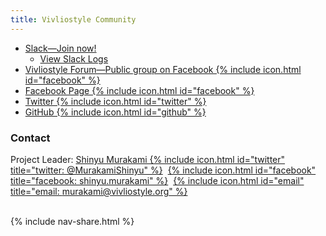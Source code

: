 ```yaml
---
title: Vivliostyle Community
---
```


- [Slack&mdash;Join now!](https://join.slack.com/t/vivliostyle/shared_invite/enQtNzc1NjE4ODk1ODI5LWQxZjM4YTZjMmQ0ZTUyNmUyOGZlMzIwZjQ5OWYwYjkyZDZmOTIwNGMwOWU5NDc0NjE5OTAyMmVhZTRhYTAyNWQ)
  - [View Slack Logs](https://github.com/vivliostyle/vivliostyle-wiki/wiki/Slack)
- [Vivliostyle Forum&mdash;Public group on Facebook {% include icon.html id="facebook" %}](https://www.facebook.com/groups/vivliostyle/)
- [Facebook Page {% include icon.html id="facebook" %}](https://www.facebook.com/vivliostyle/)
- [Twitter {% include icon.html id="twitter" %}](https://twitter.com/Vivliostyle)
- [GitHub {% include icon.html id="github" %}](https://github.com/vivliostyle)

### Contact

Project Leader: [Shinyu Murakami {% include icon.html id="twitter" title="twitter: @MurakamiShinyu" %}](https://twitter.com/MurakamiShinyu)&nbsp; [{% include icon.html id="facebook" title="facebook: shinyu.murakami" %}](https://www.facebook.com/shinyu.murakami)&nbsp; [{% include icon.html id="email" title="email: murakami@vivliostyle.org" %}](mailto:murakami@vivliostyle.org)

<br>
{% include nav-share.html %}
